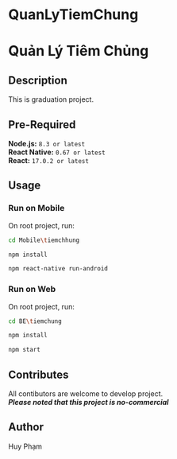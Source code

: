 # QuanLyTiemChung
# Quản Lý Tiêm Chủng
## Description
This is graduation project. 
## Pre-Required
**Node.js:** `8.3 or latest`  
**React Native:** `0.67 or latest`  
**React:** `17.0.2 or latest`  
## Usage
### Run on Mobile
On root project, run:  
```sh 
cd Mobile\tiemchhung
```
```sh 
npm install
```  
```sh
npm react-native run-android
```
### Run on Web
On root project, run:  
```sh 
cd BE\tiemchung
```
```sh 
npm install
```  
```sh
npm start
```
## Contributes
All contibutors are welcome to develop project.  
***Please noted that this project is no-commercial***
## Author 
Huy Phạm  
